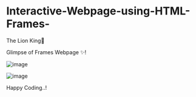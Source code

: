 # Interactive-Webpage-using-HTML-Frames-

The Lion King🦁

Glimpse of Frames Webpage ✨!

![image](https://user-images.githubusercontent.com/72887609/132963359-96a0018a-3733-441b-8bfb-0e6df66c9779.png)


![image](https://user-images.githubusercontent.com/72887609/132963364-d4b11344-98f4-4b50-8f93-8b834d07a390.png)

Happy Coding..!
